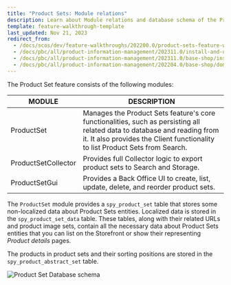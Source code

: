 ```yaml
---
title: "Product Sets: Module relations"
description: Learn about Module relations and database schema of the Product Sets feature within Spryker Cloud Commerce OS.
template: feature-walkthrough-template
last_updated: Nov 21, 2023
redirect_from:
  - /docs/scos/dev/feature-walkthroughs/202200.0/product-sets-feature-walkthrough/product-sets-module-relations.html
  - /docs/pbc/all/product-information-management/202311.0/install-and-upgrade/upgrade-modules/product-sets-module-relations.html
  - /docs/pbc/all/product-information-management/202311.0/base-shop/install-and-upgrade/upgrade-modules/product-sets-module-relations.html
  - /docs/pbc/all/product-information-management/202204.0/base-shop/domain-model-and-relationships/product-sets-module-relations.html
---
```


The Product Set feature consists of the following modules:

| MODULE | DESCRIPTION |
| --- | --- |
| ProductSet | Manages the Product Sets feature's core functionalities, such as persisting all related data to database and reading from it. It also provides the Client functionality to list Product Sets from Search. |
| ProductSetCollector|Provides full Collector logic to export product sets to Search and Storage. |
| ProductSetGui | Provides a Back Office UI to create, list, update, delete, and reorder product sets. |

The `ProductSet` module provides a `spy_product_set` table that stores some non-localized data about Product Sets entities. Localized data is stored in the `spy_product_set_data` table. These tables, along with their related URLs and product image sets, contain all the necessary data about Product Sets entities that you can list on the Storefront or show their representing *Product details* pages.

The products in product sets and their sorting positions are stored in the `spy_product_abstract_set` table.

![Product Set Database schema](https://spryker.s3.eu-central-1.amazonaws.com/docs/Features/Product+Management/Product+Sets/product_set_db_schema.png)
